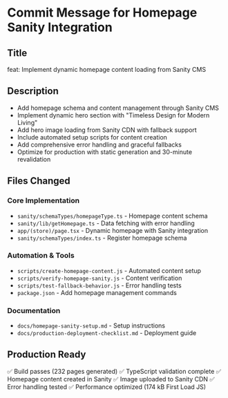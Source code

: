 # Commit Message for Homepage Sanity Integration

## Title
feat: Implement dynamic homepage content loading from Sanity CMS

## Description
- Add homepage schema and content management through Sanity CMS
- Implement dynamic hero section with "Timeless Design for Modern Living"
- Add hero image loading from Sanity CDN with fallback support
- Include automated setup scripts for content creation
- Add comprehensive error handling and graceful fallbacks
- Optimize for production with static generation and 30-minute revalidation

## Files Changed
### Core Implementation
- `sanity/schemaTypes/homepageType.ts` - Homepage content schema
- `sanity/lib/getHomepage.ts` - Data fetching with error handling
- `app/(store)/page.tsx` - Dynamic homepage with Sanity integration
- `sanity/schemaTypes/index.ts` - Register homepage schema

### Automation & Tools
- `scripts/create-homepage-content.js` - Automated content setup
- `scripts/verify-homepage-sanity.js` - Content verification
- `scripts/test-fallback-behavior.js` - Error handling tests
- `package.json` - Add homepage management commands

### Documentation
- `docs/homepage-sanity-setup.md` - Setup instructions
- `docs/production-deployment-checklist.md` - Deployment guide

## Production Ready
✅ Build passes (232 pages generated)
✅ TypeScript validation complete
✅ Homepage content created in Sanity
✅ Image uploaded to Sanity CDN
✅ Error handling tested
✅ Performance optimized (174 kB First Load JS)
